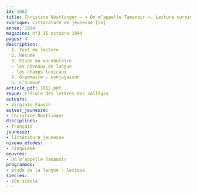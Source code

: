 ```yaml
---
id: 1662
title: Christine Nöstlinger – « On m’appelle Tamanoir ». Lecture cursive 
rubrique: Littérature de jeunesse [5e]
annee: 1994
magazine: n°3 15 octobre 1994
pages: 4
description: 
  1. Test de lecture
  2. Résumé
  3. Étude du vocabulaire
  – les niveaux de langue
  – les champs lexicaux
  4. Grammaire – conjugaison
  5. L’humour
article_pdf: 1662.pdf
revue: L’école des lettres des collèges
auteurs:
- Virginie Fauvin
auteur_jeunesse:
- Christine Nöstlinger
disciplines:
- français
jeunesse:
- littérature jeunesse
niveau_etudes:
- cinquième
oeuvres:
- On m’appelle Tamanoir
programmes:
- étude de la langue - lexique
siecles:
- 20e siècle
---
```

